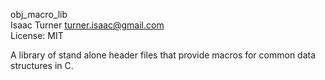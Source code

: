 obj_macro_lib  
Isaac Turner <turner.isaac@gmail.com>  
License: MIT

A library of stand alone header files that provide macros for common data structures in C.
